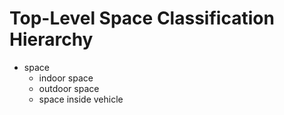 # Top-Level Space Classification Hierarchy

* space
    * indoor space
    * outdoor space
    * space inside vehicle